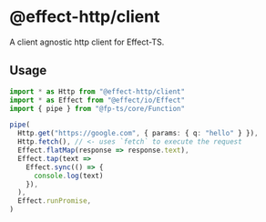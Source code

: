 # @effect-http/client

A client agnostic http client for Effect-TS.

## Usage

```ts
import * as Http from "@effect-http/client"
import * as Effect from "@effect/io/Effect"
import { pipe } from "@fp-ts/core/Function"

pipe(
  Http.get("https://google.com", { params: { q: "hello" } }),
  Http.fetch(), // <- uses `fetch` to execute the request
  Effect.flatMap(response => response.text),
  Effect.tap(text =>
    Effect.sync(() => {
      console.log(text)
    }),
  ),
  Effect.runPromise,
)
```
